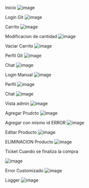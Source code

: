 Inicio
![image](https://github.com/Agusdelaa/Reestructuraci-n/assets/129866349/efb23771-f2e0-4fe9-ba6d-fd44fe3d5c99)

Login Git
![image](https://github.com/Agusdelaa/Reestructuraci-n/assets/129866349/9f46f937-e1da-4c81-9d12-1e7230aaf8cb)

Carrito
![image](https://github.com/Agusdelaa/Reestructuraci-n/assets/129866349/19b910a1-20ce-40ac-9908-19ee9664127f)

Modificacion de cantidad
![image](https://github.com/Agusdelaa/Reestructuraci-n/assets/129866349/2ce4811e-05e0-40d5-8943-5cbe892d1569)

Vaciar Carrito
![image](https://github.com/Agusdelaa/Reestructuraci-n/assets/129866349/ef86af11-e412-44b2-aba1-ef282faba9c4)

Perfil Git
![image](https://github.com/Agusdelaa/Reestructuraci-n/assets/129866349/aa6a83eb-187d-4dbb-9cd2-f2005f5174fb)

Chat
![image](https://github.com/Agusdelaa/Reestructuraci-n/assets/129866349/084542e5-0a8b-4d34-9120-36b2f6a97cc1)

Login Manual
![image](https://github.com/Agusdelaa/Reestructuraci-n/assets/129866349/99a063c1-f5b8-4e48-9b35-8588f5fc2c1f)

Perfil
![image](https://github.com/Agusdelaa/Reestructuraci-n/assets/129866349/f3df1670-2cd0-4428-9510-d8603f704af7)

Chat
![image](https://github.com/Agusdelaa/Reestructuraci-n/assets/129866349/79e7613a-566e-4f7c-8b35-83f83eb71780)

Vista admin
![image](https://github.com/Agusdelaa/Reestructuraci-n/assets/129866349/660b0606-a195-4504-9eed-d406d27eb81d)

Agregar Prudcto
![image](https://github.com/Agusdelaa/3er-Preentrega/assets/129866349/43eb709e-bbfd-492d-8774-64e5fd8db57a)

Agregar con mismo id ERROR
![image](https://github.com/Agusdelaa/3er-Preentrega/assets/129866349/6cf0a55f-134c-4999-ab4e-6d4c016dbd97)

Editar Producto
![image](https://github.com/Agusdelaa/3er-Preentrega/assets/129866349/33c10949-52c6-4bee-9fe6-05d1d85c50f2)

ELIMINACION Producto
![image](https://github.com/Agusdelaa/Reestructuraci-n/assets/129866349/fc346482-dc04-466b-8745-13b0f505823a)

Ticket Cuando se finaliza la compra

![image](https://github.com/Agusdelaa/3er-Preentrega/assets/129866349/54903537-0481-4b4a-afaa-dfe7722339b9)

Error Customizado
![image](https://github.com/Agusdelaa/3er-Preentrega/assets/129866349/3c698ce0-c525-42c8-a827-4395bbda5625)

Logger
![image](https://github.com/Agusdelaa/Entrega-Logger/assets/129866349/51bc025a-73bb-4ae0-b307-c441efc3da58)
